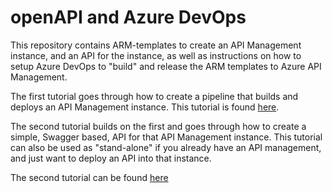 # openAPI and Azure DevOps

This repository contains ARM-templates to create an API Management instance, and an API for the instance, as well as instructions on how to setup Azure DevOps to "build" and release the ARM templates to Azure API Management.

The first tutorial goes through how to create a pipeline that builds and deploys an API Management instance. This tutorial is found <a href="https://github.com/pelithne/openAPI-and-azdo/blob/master/create-APIM.md">here</a>.

The second tutorial builds on the first and goes through how to create a simple, Swagger based, API for that API Management instance. This tutorial can also be used as "stand-alone" if you already have an API management, and just want to deploy an API into that instance. 

The second tutorial can be found <a href="https://github.com/pelithne/openAPI-and-azdo/blob/master/create-API.md">here</a>

